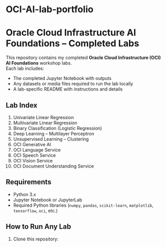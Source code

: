# OCI-AI-lab-portfolio

# Oracle Cloud Infrastructure AI Foundations – Completed Labs

This repository contains my completed **Oracle Cloud Infrastructure (OCI) AI Foundations** workshop labs.  
Each lab includes:
- The completed Jupyter Notebook with outputs  
- Any datasets or media files required to run the lab locally  
- A lab-specific README with instructions and details  

## **Lab Index**
1. Univariate Linear Regression  
2. Multivariate Linear Regression  
3. Binary Classification (Logistic Regression)  
4. Deep Learning – Multilayer Perceptron  
5. Unsupervised Learning – Clustering  
6. OCI Generative AI  
7. OCI Language Service  
8. OCI Speech Service  
9. OCI Vision Service  
10. OCI Document Understanding Service  

## **Requirements**
- Python 3.x  
- Jupyter Notebook or JupyterLab  
- Required Python libraries (`numpy`, `pandas`, `scikit-learn`, `matplotlib`, `tensorflow`, `oci`, etc.)

## **How to Run Any Lab**
1. Clone this repository:
